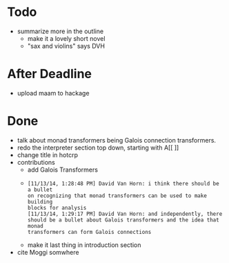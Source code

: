# Todo

- summarize more in the outline
    - make it a lovely short novel
    - "sax and violins" says DVH

# After Deadline

- upload maam to hackage

# Done

- talk about monad transformers being Galois connection transformers.
- redo the interpreter section top down, starting with A[[ ]]
- change title in hotcrp
- contributions
    - add Galois Transformers
    - 
          [11/13/14, 1:28:48 PM] David Van Horn: i think there should be a bullet
          on recognizing that monad transformers can be used to make building
          blocks for analysis
          [11/13/14, 1:29:17 PM] David Van Horn: and independently, there
          should be a bullet about Galois transformers and the idea that monad
          transformers can form Galois connections
    - make it last thing in introduction section
- cite Moggi somwhere
